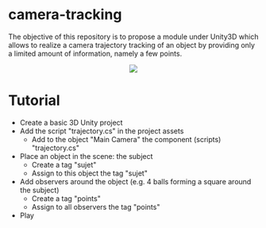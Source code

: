 # camera-tracking

The objective of this repository is to propose a module under Unity3D which allows to realize
a camera trajectory tracking of an object by providing only a limited amount of information,
namely a few points.

<p align="center">
  <img src="camera.gif" />
</p>

# Tutorial

* Create a basic 3D Unity project
* Add the script "trajectory.cs" in the project assets
  * Add to the object "Main Camera" the component (scripts) "trajectory.cs"
* Place an object in the scene: the subject
  * Create a tag "sujet"
  * Assign to this object the tag "sujet"
* Add observers around the object (e.g. 4 balls forming a square around the subject)
  * Create a tag "points"
  * Assign to all observers the tag "points"
* Play
